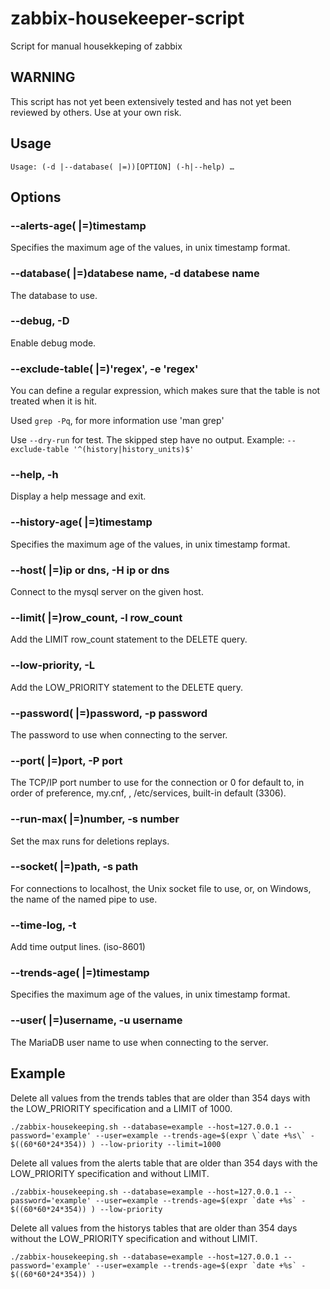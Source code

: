 # zabbix-housekeeper-script
Script for manual housekkeping of zabbix

## WARNING
This script has not yet been extensively tested and has not yet been reviewed by others.
Use at your own risk.

## Usage

```
Usage: (-d |--database( |=))[OPTION] (-h|--help) …
```

## Options

### --alerts-age( |=)timestamp
Specifies the maximum age of the values, in unix timestamp format.

### --database( |=)databese name, -d databese name
The database to use.

### --debug, -D
Enable debug mode.

### --exclude-table( |=)'regex', -e 'regex'
You can define a regular expression, which makes sure that the table is not treated when it is hit.

Used `grep -Pq`, for more information use 'man grep'

Use `--dry-run` for test. The skipped step have no output.
Example: `--exclude-table '^(history|history_units)$'`

### --help, -h
Display a help message and exit.

### --history-age( |=)timestamp
Specifies the maximum age of the values, in unix timestamp format.

### --host( |=)ip or dns, -H ip or dns
Connect to the mysql server on the given host.

### --limit( |=)row_count, -l row_count
Add the LIMIT row_count statement to the DELETE query.

### --low-priority, -L
Add the LOW_PRIORITY statement to the DELETE query.

### --password( |=)password, -p password
The password to use when connecting to the server.

### --port( |=)port, -P port
The TCP/IP port number to use for the connection or 0 for default to, in order of preference, my.cnf, , /etc/services, built-in default (3306).

### --run-max( |=)number, -s number
Set the max runs for deletions replays.

### --socket( |=)path, -s path
For connections to localhost, the Unix socket file to use, or, on Windows, the name of the named pipe to use.

### --time-log, -t
Add time output lines. (iso-8601)

### --trends-age( |=)timestamp
Specifies the maximum age of the values, in unix timestamp format.

### --user( |=)username, -u username
The MariaDB user name to use when connecting to the server.

## Example

Delete all values from the trends tables that are older than 354 days with the LOW_PRIORITY specification and a LIMIT of 1000.

```
./zabbix-housekeeping.sh --database=example --host=127.0.0.1 --password='example' --user=example --trends-age=$(expr \`date +%s\` - $((60*60*24*354)) ) --low-priority --limit=1000
```


Delete all values from the alerts table that are older than 354 days with the LOW_PRIORITY specification and without LIMIT.

```
./zabbix-housekeeping.sh --database=example --host=127.0.0.1 --password='example' --user=example --trends-age=$(expr `date +%s` - $((60*60*24*354)) ) --low-priority
```


Delete all values from the historys tables that are older than 354 days without the LOW_PRIORITY specification and without LIMIT.

```
./zabbix-housekeeping.sh --database=example --host=127.0.0.1 --password='example' --user=example --trends-age=$(expr `date +%s` - $((60*60*24*354)) )
```
